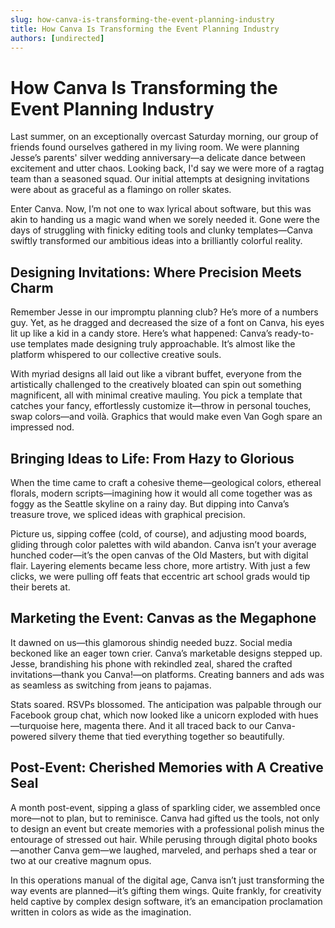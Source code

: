 ```yaml
---
slug: how-canva-is-transforming-the-event-planning-industry
title: How Canva Is Transforming the Event Planning Industry
authors: [undirected]
---
```


# How Canva Is Transforming the Event Planning Industry

Last summer, on an exceptionally overcast Saturday morning, our group of friends found ourselves gathered in my living room. We were planning Jesse’s parents' silver wedding anniversary—a delicate dance between excitement and utter chaos. Looking back, I'd say we were more of a ragtag team than a seasoned squad. Our initial attempts at designing invitations were about as graceful as a flamingo on roller skates.

Enter Canva. Now, I’m not one to wax lyrical about software, but this was akin to handing us a magic wand when we sorely needed it. Gone were the days of struggling with finicky editing tools and clunky templates—Canva swiftly transformed our ambitious ideas into a brilliantly colorful reality. 

## Designing Invitations: Where Precision Meets Charm

Remember Jesse in our impromptu planning club? He’s more of a numbers guy. Yet, as he dragged and decreased the size of a font on Canva, his eyes lit up like a kid in a candy store. Here’s what happened: Canva’s ready-to-use templates made designing truly approachable. It’s almost like the platform whispered to our collective creative souls.

With myriad designs all laid out like a vibrant buffet, everyone from the artistically challenged to the creatively bloated can spin out something magnificent, all with minimal creative mauling. You pick a template that catches your fancy, effortlessly customize it—throw in personal touches, swap colors—and voilà. Graphics that would make even Van Gogh spare an impressed nod.

## Bringing Ideas to Life: From Hazy to Glorious

When the time came to craft a cohesive theme—geological colors, ethereal florals, modern scripts—imagining how it would all come together was as foggy as the Seattle skyline on a rainy day. But dipping into Canva’s treasure trove, we spliced ideas with graphical precision.

Picture us, sipping coffee (cold, of course), and adjusting mood boards, gliding through color palettes with wild abandon. Canva isn’t your average hunched coder—it’s the open canvas of the Old Masters, but with digital flair. Layering elements became less chore, more artistry. With just a few clicks, we were pulling off feats that eccentric art school grads would tip their berets at.

## Marketing the Event: Canvas as the Megaphone

It dawned on us—this glamorous shindig needed buzz. Social media beckoned like an eager town crier. Canva’s marketable designs stepped up. Jesse, brandishing his phone with rekindled zeal, shared the crafted invitations—thank you Canva!—on platforms. Creating banners and ads was as seamless as switching from jeans to pajamas.

Stats soared. RSVPs blossomed. The anticipation was palpable through our Facebook group chat, which now looked like a unicorn exploded with hues—turquoise here, magenta there. And it all traced back to our Canva-powered silvery theme that tied everything together so beautifully.

## Post-Event: Cherished Memories with A Creative Seal

A month post-event, sipping a glass of sparkling cider, we assembled once more—not to plan, but to reminisce. Canva had gifted us the tools, not only to design an event but create memories with a professional polish minus the entourage of stressed out hair.
While perusing through digital photo books—another Canva gem—we laughed, marveled, and perhaps shed a tear or two at our creative magnum opus.

In this operations manual of the digital age, Canva isn’t just transforming the way events are planned—it’s gifting them wings. Quite frankly, for creativity held captive by complex design software, it’s an emancipation proclamation written in colors as wide as the imagination.